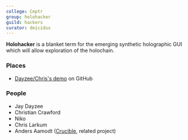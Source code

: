 ```yaml
---
college: Ceptr
group: holohacker
guild: hackers
curator: deicidus
---
```

**Holohacker** is a blanket term for the emerging synthetic holographic GUI which will allow exploration of the holochain.

### Places
* [Dayzee/Chris's demo](http://github.com/christopherreay/category/) on GitHub

### People
* Jay Dayzee
* Christian Crawford
* Niko
* Chris Larkum
* Anders Aamodt ([Crucible](http://patreon.com/crucible), related project)
